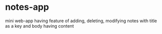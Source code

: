 # notes-app
mini web-app having feature of adding, deleting, modifying notes with title as a key and body having content
